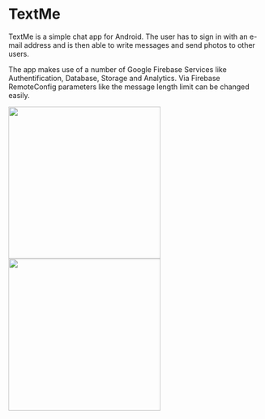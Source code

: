 # TextMe

TextMe is a simple chat app for Android. The user has to sign in with
an e-mail address and is then able to write messages and send photos
to other users.

The app makes use of a number of Google Firebase Services like Authentification,
Database, Storage and Analytics. Via Firebase RemoteConfig parameters like
the message length limit can be changed easily.

<img src="PerfectWeekend_Images/device-2018-04-20-144549.png" width="300"/><img src="PerfectWeekend_Images/device-2018-04-20-144322.png" width="300"/>

